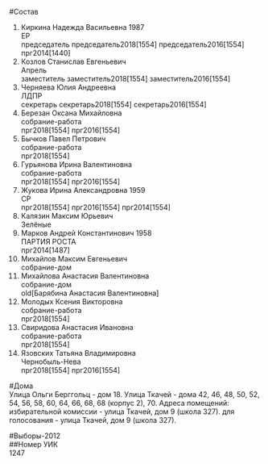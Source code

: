 #Состав  
1. Киркина Надежда Васильевна 1987  
    ЕР  
    председатель председатель2018[1554] председатель2016[1554] прг2014[1440]  
2. Козлов Станислав Евгеньевич  
    Апрель  
    заместитель заместитель2018[1554] заместитель2016[1554]  
3. Черняева Юлия Андреевна  
    ЛДПР  
    секретарь секретарь2018[1554] секретарь2016[1554]  
4. Березан Оксана Михайловна  
    собрание-работа  
    прг2018[1554] прг2016[1554]  
5. Бычков Павел Петрович  
    собрание-работа  
    прг2018[1554]  
6. Гурьянова Ирина Валентиновна  
    собрание-работа  
    прг2018[1554] прг2016[1554]  
7. Жукова Ирина Александровна 1959  
    СР  
    прг2018[1554] прг2016[1554] прг2014[1554]  
8. Калязин Максим Юрьевич  
    Зелёные  
9. Марков Андрей Константинович 1958  
    ПАРТИЯ РОСТА  
    прг2014[1487]  
10. Михайлов Максим Евгеньевич  
    собрание-дом  
11. Михайлова Анастасия Валентиновна  
    собрание-дом  
    old[Барябина Анастасия Валентиновна]  
12. Молодых Ксения Викторовна  
    собрание-работа  
    прг2018[1554]  
13. Свиридова Анастасия Ивановна  
    собрание-работа  
    прг2018[1554]  
14. Язовских Татьяна Владимировна  
    Чернобыль-Нева  
    прг2018[1554] прг2016[1554]  
  
#Дома  
Улица Ольги Берггольц - дом 18. Улица Ткачей - дома 42, 46, 48, 50, 52, 54, 56, 58, 60, 64, 66, 68, 68 (корпус 2), 70. Адреса помещений: избирательной комиссии - улица Ткачей, дом 9 (школа 327). для голосования - улица Ткачей, дом 9 (школа 327).  
  
#Выборы-2012  
##Номер УИК  
1247  
